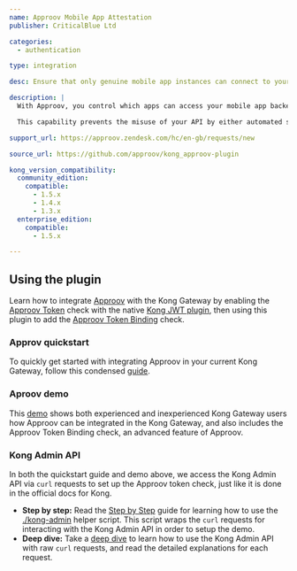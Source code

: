```yaml
---
name: Approov Mobile App Attestation
publisher: CriticalBlue Ltd

categories:
  - authentication

type: integration

desc: Ensure that only genuine mobile app instances can connect to your server or cloud backend

description: |
  With Approov, you control which apps can access your mobile app backend API in a secure and easily deployable manner. Users can confidently allow API access from iOS and Android devices knowing that Approov will only authenticate legitimate apps and does not rely on app-embedded secrets or keys.

  This capability prevents the misuse of your API by either automated software agents or unauthorized third-party apps, providing the basis for a range of API access management policies.

support_url: https://approov.zendesk.com/hc/en-gb/requests/new

source_url: https://github.com/approov/kong_approov-plugin

kong_version_compatibility:
  community_edition:
    compatible:
      - 1.5.x
      - 1.4.x
      - 1.3.x
  enterprise_edition:
    compatible:
      - 1.5.x

---
```


## Using the plugin

Learn how to integrate [Approov](https://approov.io) with the Kong Gateway by enabling the [Approov Token](https://www.approov.io/docs/latest/approov-usage-documentation/#approov-tokens) check with the native [Kong JWT plugin](https://docs.konghq.com/hub/kong-inc/jwt/), then using this plugin to add the [Approov Token Binding](https://www.approov.io/docs/latest/approov-usage-documentation/#token-binding) check.

### Approv quickstart

To quickly get started with integrating Approov in your current Kong Gateway, follow this condensed [guide](https://github.com/approov/blob/master/docs/APPROOV_QUICK_START.md).

### Aproov demo

This [demo](https://github.com/approov/blob/master/docs/APPROOV_KONG_PLUGIN_DEMO.md) shows both experienced and inexperienced Kong Gateway users how Approov can be integrated in the Kong Gateway, and also includes the Approov Token Binding check, an advanced feature of Approov.

### Kong Admin API

In both the quickstart guide and demo above, we access the Kong Admin API via `curl` requests to set up the Approov token check, just like it is done in the official docs for Kong.

- **Step by step:** Read the [Step by Step](https://github.com/approov/blob/master/docs/KONG_ADMIN_API_STEP_BY_STEP.md) guide for learning how to use the [./kong-admin](/bin/kong-admin.sh) helper script. This script wraps the `curl` requests for interacting with the Kong Admin API in order to setup the demo.
- **Deep dive:** Take a [deep dive](https://github.com/approov/blob/master/docs/KONG_ADMIN_API_DEEP_DIVE.md) to learn how to use the Kong Admin API with raw `curl` requests, and read the detailed explanations for each request.
